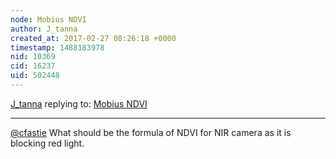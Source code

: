 ```yaml
---
node: Mobius NDVI
author: J_tanna
created_at: 2017-02-27 08:26:18 +0000
timestamp: 1488183978
nid: 10369
cid: 16237
uid: 502448
---
```




[J_tanna](../profile/J_tanna) replying to: [Mobius NDVI](../notes/cfastie/04-26-2014/mobius-ndvi)

----
[@cfastie](/profile/cfastie) What should be the formula of NDVI for NIR camera as it is blocking red light. 